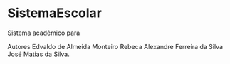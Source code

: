 ﻿# SistemaEscolar
Sistema acadêmico para 



Autores
Edvaldo de Almeida Monteiro
Rebeca Alexandre Ferreira da Silva
José Matias da Silva.




